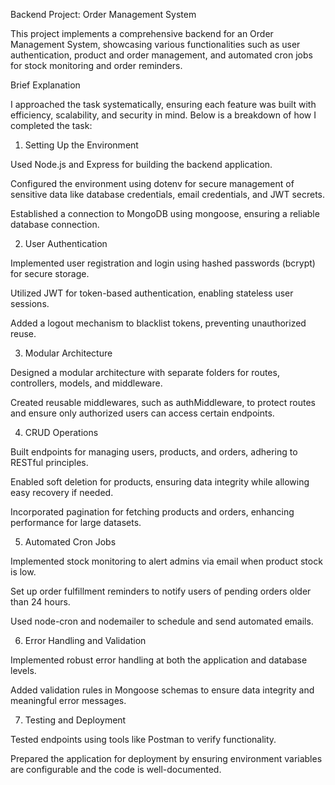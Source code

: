Backend Project: Order Management System

This project implements a comprehensive backend for an Order Management System, showcasing various functionalities such as user authentication, product and order management, and automated cron jobs for stock monitoring and order reminders.

Brief Explanation

I approached the task systematically, ensuring each feature was built with efficiency, scalability, and security in mind. Below is a breakdown of how I completed the task:

1. Setting Up the Environment

Used Node.js and Express for building the backend application.

Configured the environment using dotenv for secure management of sensitive data like database credentials, email credentials, and JWT secrets.

Established a connection to MongoDB using mongoose, ensuring a reliable database connection.

2. User Authentication

Implemented user registration and login using hashed passwords (bcrypt) for secure storage.

Utilized JWT for token-based authentication, enabling stateless user sessions.

Added a logout mechanism to blacklist tokens, preventing unauthorized reuse.

3. Modular Architecture

Designed a modular architecture with separate folders for routes, controllers, models, and middleware.

Created reusable middlewares, such as authMiddleware, to protect routes and ensure only authorized users can access certain endpoints.

4. CRUD Operations

Built endpoints for managing users, products, and orders, adhering to RESTful principles.

Enabled soft deletion for products, ensuring data integrity while allowing easy recovery if needed.

Incorporated pagination for fetching products and orders, enhancing performance for large datasets.

5. Automated Cron Jobs

Implemented stock monitoring to alert admins via email when product stock is low.

Set up order fulfillment reminders to notify users of pending orders older than 24 hours.

Used node-cron and nodemailer to schedule and send automated emails.

6. Error Handling and Validation

Implemented robust error handling at both the application and database levels.

Added validation rules in Mongoose schemas to ensure data integrity and meaningful error messages.

7. Testing and Deployment

Tested endpoints using tools like Postman to verify functionality.

Prepared the application for deployment by ensuring environment variables are configurable and the code is well-documented.

